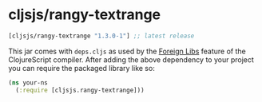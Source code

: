 # cljsjs/rangy-textrange

[](dependency)
```clojure
[cljsjs/rangy-textrange "1.3.0-1"] ;; latest release
```
[](/dependency)

This jar comes with `deps.cljs` as used by the [Foreign Libs][flibs] feature
of the ClojureScript compiler. After adding the above dependency to your project
you can require the packaged library like so:


```clojure
(ns your-ns
  (:require [cljsjs.rangy-textrange]))
```


[flibs]: https://clojurescript.org/reference/packaging-foreign-deps
